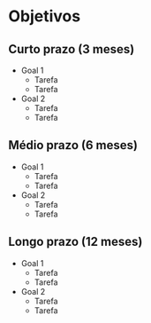 # Objetivos

## Curto prazo (3 meses)
  - Goal 1
    - Tarefa
    - Tarefa
  - Goal 2
    - Tarefa
    - Tarefa

## Médio prazo (6 meses)
  - Goal 1
    - Tarefa
    - Tarefa
  - Goal 2
    - Tarefa
    - Tarefa

## Longo prazo (12 meses)
  - Goal 1
    - Tarefa
    - Tarefa
  - Goal 2
    - Tarefa
    - Tarefa
